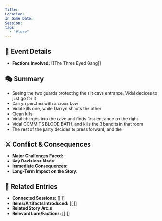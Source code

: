 ```yaml
---
Title: 
Location: 
In Game Date: 
Session: 
tags:
  - "#lore"
---
```


## 📆 Event Details
- **Factions Involved:** [[The Three Eyed Gang]]  

## 🎭 Summary
- Seeing the two guards protecting the slit cave entrance, Vidal decides to just go for it
- Darryn perches with a cross bow
- Vidal kills one, while Darryn shoots the other
- Clean kills
- Vidal charges into the cave and finds first entrance on the right.
- Vidal COMMITS BLOOD BATH, and kills the 3 bandits in that room
- The rest of the party decides to press forward, and the

## ⚔️ Conflict & Consequences
- **Major Challenges Faced:**  
- **Key Decisions Made:**  
- **Immediate Consequences:**  
- **Long-Term Impact on the Story:**  

## 🔗 Related Entries
- **Connected Sessions:** [[ ]]  
- **Items/Artifacts Introduced:** [[ ]]  
- **Related Story Arc:s**
- **Relevant Lore/Factions:** [[ ]]  
